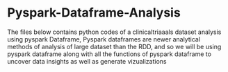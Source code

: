 # Pyspark-Dataframe-Analysis
The files below contains python codes of a clinicaltriaaals dataset analysis using pyspark Dataframe, Pyspark dataframes are newer analytical methods of analysis of large dataset than the RDD, and so we will be using pyspark dataframe along with all the functions of pyspark dataframe to uncover data insights as well as generate vizualizations
